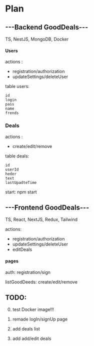 # Plan
## ---Backend GoodDeals---

TS, NestJS, MongoDB, Docker
#### Users
actions  :
+ registration/authorization
+ updateSettings/deleteUser

table  users:
 ```
id
login
pass
name
frends
 ```
 
 ### Deals
 
 actions  :
  * create/edit/remove
 
table deals:
```
id
userId
heder
text
lastUpadteTime
```

start:
npm start


## ---Frontend GoodDeals---

TS, React, NextJS, Redux, Tailwind

actions: 
  * registration/authorization
  * updateSettings/deleteUser
  * editDeals
 
#### pages
auth:
registration/sign

listGoodDeeds:
create/edit/remove

## TODO:
0. test Docker image!!!

1. remade logIn/signUp page
2. add deals list
3. add add/edit deals
